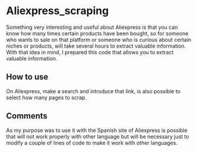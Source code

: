 # Aliexpress_scraping
Something very interesting and useful about Aliexpress is that you can know how many times certain products have been bought, so for someone who wants to sale on that platform or someone who is curious about certain niches or products, will take several hours to extract valuable information. With that idea in mind, I prepared this code that allows you to extract valuable information.

## How to use
On Aliexpress, make a search and introduce that link, is also possible to select how many pages to scrap.

## Comments
As my purpose was to use it with the Spanish site of Aliexpress is possible that will not work properly with other language but will be necessary just to modify a couple of lines of code to make it work with other languages.
